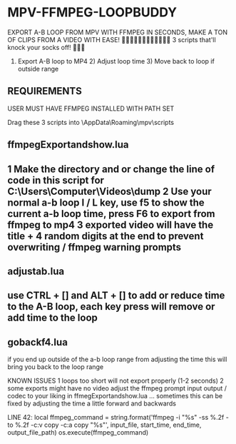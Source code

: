 # MPV-FFMPEG-LOOPBUDDY

EXPORT A-B LOOP FROM MPV WITH FFMPEG IN SECONDS, MAKE A TON OF CLIPS FROM A VIDEO WITH EASE! 🔮🎅👩‍🚒👨‍🚒🎆🎇🔥🔥🔥🚒
3 scripts that'll knock your socks off! 🧦💥🦶

1) Export A-B loop to MP4 2) Adjust loop time 3) Move back to loop if outside range

REQUIREMENTS
----------------
USER MUST HAVE FFMPEG INSTALLED WITH PATH SET


Drag these 3 scripts into \AppData\Roaming\mpv\scripts


ffmpegExportandshow.lua
---
1 Make the directory and or change the line of code in this script for C:\Users\Computer\Videos\dump
2 Use your normal a-b loop l / L key, use f5 to show the current a-b loop time, press F6 to export from ffmpeg to mp4
3 exported video will have the title + 4 random digits at the end to prevent overwriting / ffmpeg warning prompts
---------------------



adjustab.lua
---

use CTRL + [] and ALT + [] to add or reduce time to the A-B loop, each key press will  remove or add time to the loop
---------------------


gobackf4.lua
---
if you end up outside of the a-b loop range from adjusting the time this will bring you back to the loop range


KNOWN ISSUES
1 loops too short will not export properly (1-2 seconds)
2 some exports might have no video adjust the ffmpeg prompt input output / codec to your liking in ffmegExportandshow.lua ...
        sometimes this can be fixed by adjusting the time a little forward and backwards



LINE 42: local ffmpeg_command = string.format('ffmpeg -i "%s" -ss %.2f -to %.2f -c:v copy -c:a copy "%s"', input_file, start_time, end_time, output_file_path)
        os.execute(ffmpeg_command)
